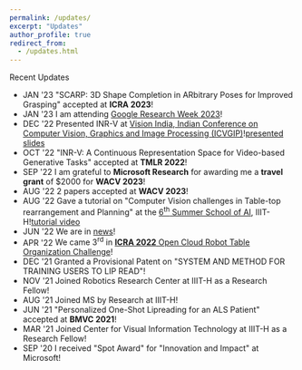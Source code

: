 ```yaml
---
permalink: /updates/
excerpt: "Updates"
author_profile: true
redirect_from:
  - /updates.html
---
```


<div class="recent_updates">Recent Updates</div>

<ul class="updates">
	<li><span class="updates-month">JAN '23</span> <span class="updates-content">"SCARP: 3D Shape Completion in ARbitrary Poses for Improved Grasping" accepted at <b>ICRA 2023</b>!</span></li>
	<li><span class="updates-month">JAN '23</span> <span class="updates-content">I am attending <a target="_blank" href="https://sites.google.com/view/researchweek2023/home">Google Research Week 2023</a>!</span></li>
	<li><span class="updates-month">DEC '22</span> <span class="updates-content">Presented INR-V at <a target="_blank" href="https://events.iitgn.ac.in/2022/icvgip/vision_india.html">Vision India, Indian Conference on Computer Vision, Graphics and Image Processing (ICVGIP)</a>!<a target="_blank" class="tab_paper" href="https://iiitaphyd-my.sharepoint.com/:p:/g/personal/bipasha_sen_research_iiit_ac_in/EY4XFO4EOvtDonHHIxuy-BkByk__QkP8H8WmSK21oVZhkg?e=9JeBj2">presented slides</a></span></li>
	<li><span class="updates-month">OCT '22</span> <span class="updates-content">"INR-V: A Continuous Representation Space for Video-based Generative Tasks" accepted at <b>TMLR 2022</b>!</span></li>
	<li><span class="updates-month">SEP '22</span> <span class="updates-content">I am grateful to <b>Microsoft Research</b> for awarding me a <b>travel grant</b> of $2000 for <b>WACV 2023</b>!</span></li>
	<li><span class="updates-month">AUG '22</span> <span class="updates-content">2 papers accepted at <b>WACV 2023</b>!</span></li>
	<li><span class="updates-month">AUG '22</span> <span class="updates-content">Gave a tutorial on "Computer Vision challenges in Table-top rearrangement and Planning" at the <a target="_blank" href="https://cvit.iiit.ac.in/summerschool2022/">6<sup>th</sup> Summer School of AI</a>, IIIT-H!<a target="_blank" class="tab_paper" href="blog#ttrp-talk">tutorial video</a></span></li>
	<li><span class="updates-month">JUN '22</span> <span class="updates-content">We are in <a target="_blank" href="https://www.iiit.ac.in/files/media/Sakshi-RRC.jpeg">news</a>!</span></li>
	<li><span class="updates-month">APR '22</span> <span class="updates-content">We came 3<sup>rd</sup> in <a target="_blank" href="http://ocrtoc.org/"><b>ICRA 2022</b> Open Cloud Robot Table Organization Challenge</a>!</span></li>
	<li><span class="updates-month">DEC '21</span> <span class="updates-content">Granted a Provisional Patent on "SYSTEM AND METHOD FOR TRAINING USERS TO LIP READ"!</span></li>
	<li><span class="updates-month">NOV '21</span> <span class="updates-content">Joined Robotics Research Center at IIIT-H as a Research Fellow!</span></li>
	<li><span class="updates-month">AUG '21</span> <span class="updates-content">Joined MS by Research at IIIT-H!</span></li>
	<li><span class="updates-month">JUN '21</span> <span class="updates-content">"Personalized One-Shot Lipreading for an ALS Patient" accepted at <b>BMVC 2021</b>!</span></li>
	<li><span class="updates-month">MAR '21</span> <span class="updates-content">Joined Center for Visual Information Technology at IIIT-H as a Research Fellow!</span></li>
	<li><span class="updates-month">SEP '20</span> <span class="updates-content">I received "Spot Award" for "Innovation and Impact" at Microsoft!</span></li>
</ul>
